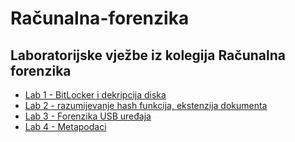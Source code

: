 # Računalna-forenzika

## Laboratorijske vježbe iz kolegija Računalna forenzika
   - <a href = "https://github.com/Imedvi02/Racunalna-forenzika/blob/main/Lab_1.ipynb">Lab 1 - BitLocker i dekripcija diska</a>
   - <a href = "https://github.com/Imedvi02/Racunalna-forenzika/blob/main/Lab_2.ipynb">Lab 2 - razumijevanje hash funkcija, ekstenzija dokumenta</a>
   - <a href = "https://github.com/Imedvi02/Racunalna-forenzika/blob/main/Lab_3.ipynb">Lab 3 - Forenzika USB uređaja</a>
   - <a href = "https://github.com/Imedvi02/Racunalna-forenzika/blob/main/Lab_4.py">Lab 4 - Metapodaci</a>
